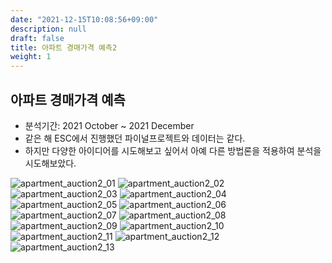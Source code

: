 ```yaml
---
date: "2021-12-15T10:08:56+09:00"
description: null
draft: false
title: 아파트 경매가격 예측2
weight: 1
---
```


## 아파트 경매가격 예측
- 분석기간: 2021 October ~ 2021 December
- 같은 해 ESC에서 진행했던 파이널프로젝트와 데이터는 같다.
- 하지만 다양한 아이디어를 시도해보고 싶어서 아예 다른 방법론을 적용하여 분석을 시도해보았다.

![apartment_auction2_01](images/posts/project/202112_apartment_auction2/202112_apartment_auction2-01.png)
![apartment_auction2_02](images/posts/project/202112_apartment_auction2/202112_apartment_auction2-02.png)
![apartment_auction2_03](images/posts/project/202112_apartment_auction2/202112_apartment_auction2-03.png)
![apartment_auction2_04](images/posts/project/202112_apartment_auction2/202112_apartment_auction2-04.png)
![apartment_auction2_05](images/posts/project/202112_apartment_auction2/202112_apartment_auction2-05.png)
![apartment_auction2_06](images/posts/project/202112_apartment_auction2/202112_apartment_auction2-06.png)
![apartment_auction2_07](images/posts/project/202112_apartment_auction2/202112_apartment_auction2-07.png)
![apartment_auction2_08](images/posts/project/202112_apartment_auction2/202112_apartment_auction2-08.png)
![apartment_auction2_09](images/posts/project/202112_apartment_auction2/202112_apartment_auction2-09.png)
![apartment_auction2_10](images/posts/project/202112_apartment_auction2/202112_apartment_auction2-10.png)
![apartment_auction2_11](images/posts/project/202112_apartment_auction2/202112_apartment_auction2-11.png)
![apartment_auction2_12](images/posts/project/202112_apartment_auction2/202112_apartment_auction2-12.png)
![apartment_auction2_13](images/posts/project/202112_apartment_auction2/202112_apartment_auction2-13.png)